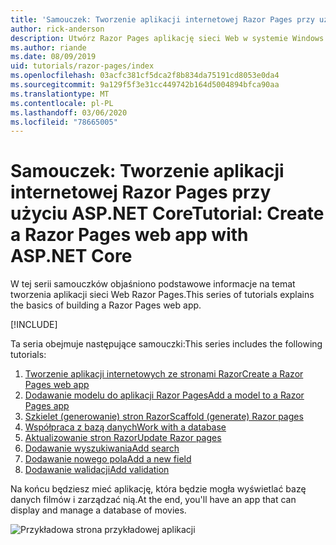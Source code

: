 ```yaml
---
title: 'Samouczek: Tworzenie aplikacji internetowej Razor Pages przy użyciu ASP.NET Core'
author: rick-anderson
description: Utwórz Razor Pages aplikację sieci Web w systemie Windows przy użyciu programu Visual Studio, ASP.NET Core i EF Core.
ms.author: riande
ms.date: 08/09/2019
uid: tutorials/razor-pages/index
ms.openlocfilehash: 03acfc381cf5dca2f8b834da75191cd8053e0da4
ms.sourcegitcommit: 9a129f5f3e31cc449742b164d5004894bfca90aa
ms.translationtype: MT
ms.contentlocale: pl-PL
ms.lasthandoff: 03/06/2020
ms.locfileid: "78665005"
---
```

# <a name="tutorial-create-a-razor-pages-web-app-with-aspnet-core"></a><span data-ttu-id="5578f-103">Samouczek: Tworzenie aplikacji internetowej Razor Pages przy użyciu ASP.NET Core</span><span class="sxs-lookup"><span data-stu-id="5578f-103">Tutorial: Create a Razor Pages web app with ASP.NET Core</span></span>

<span data-ttu-id="5578f-104">W tej serii samouczków objaśniono podstawowe informacje na temat tworzenia aplikacji sieci Web Razor Pages.</span><span class="sxs-lookup"><span data-stu-id="5578f-104">This series of tutorials explains the basics of building a Razor Pages web app.</span></span> 

[!INCLUDE[](~/includes/advancedRP.md)]

<span data-ttu-id="5578f-105">Ta seria obejmuje następujące samouczki:</span><span class="sxs-lookup"><span data-stu-id="5578f-105">This series includes the following tutorials:</span></span>

1. [<span data-ttu-id="5578f-106">Tworzenie aplikacji internetowych ze stronami Razor</span><span class="sxs-lookup"><span data-stu-id="5578f-106">Create a Razor Pages web app</span></span>](xref:tutorials/razor-pages/razor-pages-start)
1. [<span data-ttu-id="5578f-107">Dodawanie modelu do aplikacji Razor Pages</span><span class="sxs-lookup"><span data-stu-id="5578f-107">Add a model to a Razor Pages app</span></span>](xref:tutorials/razor-pages/model)
1. [<span data-ttu-id="5578f-108">Szkielet (generowanie) stron Razor</span><span class="sxs-lookup"><span data-stu-id="5578f-108">Scaffold (generate) Razor pages</span></span>](xref:tutorials/razor-pages/page)
1. [<span data-ttu-id="5578f-109">Współpraca z bazą danych</span><span class="sxs-lookup"><span data-stu-id="5578f-109">Work with a database</span></span>](xref:tutorials/razor-pages/sql)
1. [<span data-ttu-id="5578f-110">Aktualizowanie stron Razor</span><span class="sxs-lookup"><span data-stu-id="5578f-110">Update Razor pages</span></span>](xref:tutorials/razor-pages/da1)
1. [<span data-ttu-id="5578f-111">Dodawanie wyszukiwania</span><span class="sxs-lookup"><span data-stu-id="5578f-111">Add search</span></span>](xref:tutorials/razor-pages/search)
1. [<span data-ttu-id="5578f-112">Dodawanie nowego pola</span><span class="sxs-lookup"><span data-stu-id="5578f-112">Add a new field</span></span>](xref:tutorials/razor-pages/new-field)
1. [<span data-ttu-id="5578f-113">Dodawanie walidacji</span><span class="sxs-lookup"><span data-stu-id="5578f-113">Add validation</span></span>](xref:tutorials/razor-pages/validation)

<span data-ttu-id="5578f-114">Na końcu będziesz mieć aplikację, która będzie mogła wyświetlać bazę danych filmów i zarządzać nią.</span><span class="sxs-lookup"><span data-stu-id="5578f-114">At the end, you'll have an app that can display and manage a database of movies.</span></span>

![Przykładowa strona przykładowej aplikacji](index/_static/sample-page.png)
